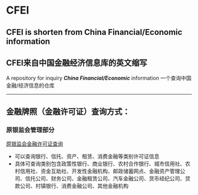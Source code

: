 # CFEI

## CFEI is shorten from  China Financial/Economic information 
## CFEI来自中国金融经济信息库的英文缩写

A repository for inquiry ***China Financial/Economic*** information 
一个查询中国金融/经济信息的仓库

*****

## 金融牌照（金融许可证）查询方式：

### 原银监会管理部分

 [原银监会金融许可证查询](http://xukezheng.cbrc.gov.cn/ilicence/licence/licenceQuery.jsp)

- 可以查询银行、信托、资产、租赁、消费金融等类别许可证信息
- 具体可查询类别包含政策性银行、商业银行、农村合作银行、城市信用社、农村信用社、资金互助社、开发性金融机构、邮政储蓄网点、金融资产管理公司、信托公司、财务公司、金融租赁公司、汽车金融公司、货币经纪公司、贷款公司、村镇银行、消费金融公司、其他金融机构
